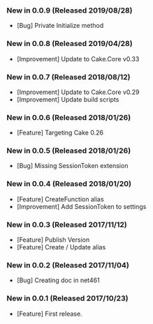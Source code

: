 ### New in 0.0.9 (Released 2019/08/28)
* [Bug] Private Initialize method

### New in 0.0.8 (Released 2019/04/28)
* [Improvement] Update to Cake.Core v0.33

### New in 0.0.7 (Released 2018/08/12)
* [Improvement] Update to Cake.Core v0.29
* [Improvement] Update build scripts

### New in 0.0.6 (Released 2018/01/26)
* [Feature] Targeting Cake 0.26

### New in 0.0.5 (Released 2018/01/26)
* [Bug] Missing SessionToken extension

### New in 0.0.4 (Released 2018/01/20)
* [Feature] CreateFunction alias
* [Improvement] Add SessionToken to settings

### New in 0.0.3 (Released 2017/11/12)
* [Feature] Publish Version
* [Feature] Create / Update alias

### New in 0.0.2 (Released 2017/11/04)
* [Bug] Creating doc in net461

### New in 0.0.1 (Released 2017/10/23)
* [Feature] First release.